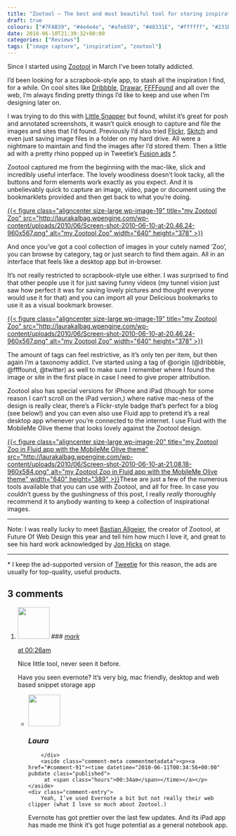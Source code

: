 ```yaml
---
title: "Zootool — The best and most beautiful tool for storing inspiration"
draft: true
colours: ["#7FAB39", "#4e4e4e", "#afe659", "#48331E", "#ffffff", "#231b12", "#8E887B"]
date: 2010-06-10T21:39:32+00:00
categories: ["Reviews"]
tags: ["image capture", "inspiration", "zootool"]
---
```


Since I started using [Zootool](http://zootool.com/ "Zootool") in March I’ve been totally addicted.

I’d been looking for a scrapbook-style app, to stash all the inspiration I find, for a while. On cool sites like [Dribbble](http://dribbble.com/), [Drawar](http://www.drawar.com/), [FFFFound](http://ffffound.com/) and all over the web, I’m always finding pretty things I’d like to keep and use when I’m designing later on.

I was trying to do this with [Little Snapper](http://www.realmacsoftware.com/littlesnapper/ "Little Snapper screen capture software") but found, whilst it’s great for posh and annotated screenshots, it wasn’t quick enough to capture and file the images and sites that I’d found. Previously I’d also tried [Flickr](http://flickr.com), [Skitch](http://skitch.com/) and even just saving image files in a folder on my hard drive. All were a nightmare to maintain and find the images after I’d stored them. Then a little ad with a pretty rhino popped up in Tweetie’s [Fusion ads](http://fusionads.net/) [\*](#asterisk).

Zootool captured me from the beginning with the mac-like, slick and incredibly useful interface. The lovely woodiness doesn’t look tacky, all the buttons and form elements work exactly as you expect. And it is unbelievably quick to capture an image, video, page or document using the bookmarklets provided and then get back to what you’re doing.

[{{< figure class="aligncenter size-large wp-image-19" title="my Zootool Zoo" src="http://laurakalbag.wpengine.com/wp-content/uploads/2010/06/Screen-shot-2010-06-10-at-20.46.24-960x567.png" alt="my Zootool Zoo" width="640" height="378" >}}](http://laurakalbag.wpengine.com/wp-content/uploads/2010/06/Screen-shot-2010-06-10-at-20.46.24.png)

And once you’ve got a cool collection of images in your cutely named ‘Zoo’, you can browse by category, tag or just search to find them again. All in an interface that feels like a desktop app but in-browser.

It’s not really restricted to scrapbook-style use either. I was surprised to find that other people use it for just saving funny videos (my tunnel vision just saw how perfect it was for saving lovely pictures and thought everyone would use it for that) and you can import all your Delicious bookmarks to use it as a visual bookmark browser.

[{{< figure class="aligncenter size-large wp-image-19" title="my Zootool Zoo" src="http://laurakalbag.wpengine.com/wp-content/uploads/2010/06/Screen-shot-2010-06-10-at-20.46.24-960x567.png" alt="my Zootool Zoo" width="640" height="378" >}}](http://laurakalbag.wpengine.com/wp-content/uploads/2010/06/Screen-shot-2010-06-10-at-20.46.24.png)

The amount of tags can feel restrictive, as it’s only ten per item, but then again I’m a taxonomy addict. I’ve started using a tag of @origin (@dribbble, @ffffound, @twitter) as well to make sure I remember where I found the image or site in the first place in case I need to give proper attribution.

Zootool also has special versions for iPhone and iPad (though for some reason I can’t scroll on the iPad version,) where native mac-ness of the design is really clear, there’s a Flickr-style badge that’s perfect for a blog (see below!) and you can even also use Fluid app to pretend it’s a real desktop app whenever you’re connected to the internet. I use Fluid with the MobileMe Olive theme that looks lovely against the Zootool design.

[{{< figure class="aligncenter size-large wp-image-20" title="my Zootool Zoo in Fluid app with the MobileMe Olive theme" src="http://laurakalbag.wpengine.com/wp-content/uploads/2010/06/Screen-shot-2010-06-10-at-21.08.18-960x584.png" alt="my Zootool Zoo in Fluid app with the MobileMe Olive theme" width="640" height="389" >}}](http://laurakalbag.wpengine.com/wp-content/uploads/2010/06/Screen-shot-2010-06-10-at-21.08.18.png)These are just a few of the numerous tools available that you can use with Zootool, and all for free. In case you couldn’t guess by the gushingness of this post, I really *really* thoroughly recommend it to anybody wanting to keep a collection of inspirational images.

---

Note: I was really lucky to meet [Bastian Allgeier](http://twitter.com/bastianallgeier "Bastian Allgeier on Twitter"), the creator of Zootool, at Future Of Web Design this year and tell him how much I love it, and great to see his hard work acknowledged by [Jon Hicks](http://hicksdesign.co.uk/ "Hicksdesign design partnership") on stage.

---

<span id="asterisk">* I keep the ad-supported version of [Tweetie](http://www.atebits.com/tweetie-iphone/) for this reason, the ads are usually for top-quality, useful products.</span>

## 3 comments

<ol class="commentlist">
	<li class="comment even thread-even depth-1" id="li-comment-90">
			<div class="comment-author vcard">
			<img alt='' src='https://secure.gravatar.com/avatar/6e27b8dd54fc8d21f0d7471728a7f253?s=72&amp;d=mm&amp;r=g' srcset='https://secure.gravatar.com/avatar/6e27b8dd54fc8d21f0d7471728a7f253?s=144&amp;d=mm&amp;r=g 2x' class='avatar avatar-72 photo' height='72' width='72' />
### <cite class="fn"><a href='http://markscott.co.nz' rel='external nofollow' class='url'>mark</a></cite>
		</div>
		<aside class="comment-meta commentmetadata"><p><a href="#comment-90"><time datetime="2010-06-11T00:26:10+00:00" pubdate class="published">
		 at <span class="hours">00:26am</span></time></a></p>
	</aside>
	<div class="comment-entry">
		Nice little tool, never seen it before.

Have you seen evernote? It’s very big, mac friendly, desktop and web based snippet storage app
	</div>
	<ul class="children">
		<li class="comment odd alt depth-2" id="li-comment-91">
			<div class="comment-author vcard">
			<img alt='' src='https://secure.gravatar.com/avatar/1754f38f89bd552fa3966dc437168b4d?s=72&amp;d=mm&amp;r=g' srcset='https://secure.gravatar.com/avatar/1754f38f89bd552fa3966dc437168b4d?s=144&amp;d=mm&amp;r=g 2x' class='avatar avatar-72 photo' height='72' width='72' />
### <cite class="fn">Laura</cite>
		</div>
		<aside class="comment-meta commentmetadata"><p><a href="#comment-91"><time datetime="2010-06-11T00:34:56+00:00" pubdate class="published">
		 at <span class="hours">00:34am</span></time></a></p>
	</aside>
	<div class="comment-entry">
		Yeah, I’ve used Evernote a bit but not really their web clipper (what I love so much about Zootool.)

Evernote has got prettier over the last few updates. And its iPad app has made me think it’s got huge potential as a general notebook app.
		</div>
	</li>
</ol>
